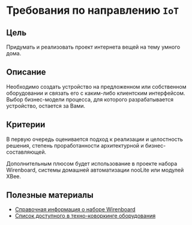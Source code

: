 # Требования по направлению `IoT`

## Цель

Придумать и реализовать проект интернета вещей на тему умного дома.

## Описание

Необходимо создать устройство на предложенном или собственном оборудовании и связать его с каким-либо клиентским интерфейсом. Выбор бизнес-модели процесса, для которого разрабатывается устройство, остается за Вами.


## Критерии

В первую очередь оценивается подход к реализации и целостность решения, степень проработанности архитектурной и бизнес-составляющей.
	
Дополнительным плюсом будет использование в проекте набора Wirenboard, системы домашней автоматизации nooLite или модулей XBee.

## Полезные материалы

- [Справочная информация о наборе Wirenboard](https://wirenboard.com/wiki/Wb-demo-kit_v.2)
- [Список доступного в техно-коворкинге оборудования](https://docs.google.com/spreadsheets/d/1c_Nkv76FgkRsr6o-WSc-48ektgt625eJfrqlk8D7THg/edit?usp=sharing)
